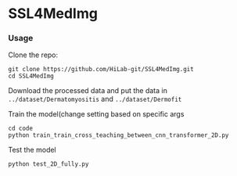 # SSL4MedImg

### Usage

Clone the repo:
```
git clone https://github.com/HiLab-git/SSL4MedImg.git
cd SSL4MedImg
```
Download the processed data and put the data in `../dataset/Dermatomyositis` and `../dataset/Dermofit`

Train the model(change setting based on specific args
```
cd code
python train_train_cross_teaching_between_cnn_transformer_2D.py
```

Test the model

```
python test_2D_fully.py
```
